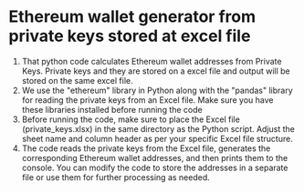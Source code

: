 # Ethereum wallet generator from private keys stored at excel file
1. That python code calculates Ethereum wallet addresses from Private Keys. Private keys and they are stored on a excel file and output will be stored on the same excel file.
2. We use the "ethereum" library in Python along with the "pandas" library for reading the private keys from an Excel file. Make sure you have these libraries installed before running the code
3. Before running the code, make sure to place the Excel file (private_keys.xlsx) in the same directory as the Python script. Adjust the sheet name and column header as per your specific Excel file structure.
4. The code reads the private keys from the Excel file, generates the corresponding Ethereum wallet addresses, and then prints them to the console. You can modify the code to store the addresses in a separate file or use them for further processing as needed.
  
